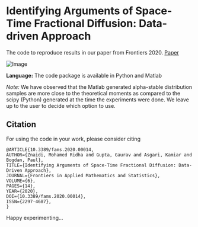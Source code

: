 # Identifying Arguments of Space-Time Fractional Diffusion: Data-driven Approach

The code to reproduce results in our paper from Frontiers 2020. [Paper](https://www.frontiersin.org/articles/10.3389/fams.2020.00014)

![Image](http://scf.usc.edu/~ggaurav/pics/fracDiffFlow.png)

**Language:** The code package is available in Python and Matlab

*Note:* We have observed that the Matlab generated alpha-stable distribution samples are more close to the theoretical moments as compared to the scipy (Python) generated at the time the experiments were done. We leave up to the user to decide which option to use.

## Citation
For using the code in your work, please consider citing
```
@ARTICLE{10.3389/fams.2020.00014,
AUTHOR={Znaidi, Mohamed Ridha and Gupta, Gaurav and Asgari, Kamiar and Bogdan, Paul},
TITLE={Identifying Arguments of Space-Time Fractional Diffusion: Data-Driven Approach},
JOURNAL={Frontiers in Applied Mathematics and Statistics},
VOLUME={6},
PAGES={14},
YEAR={2020},
DOI={10.3389/fams.2020.00014},
ISSN={2297-4687},
}
```
Happy experimenting...